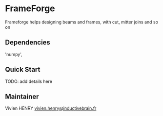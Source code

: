 # FrameForge

Frameforge helps designing beams and frames, with cut, mitter joins and so on

## Dependencies

'numpy',

## Quick Start

TODO: add details here

## Maintainer

Vivien HENRY
vivien.henry@inductivebrain.fr
